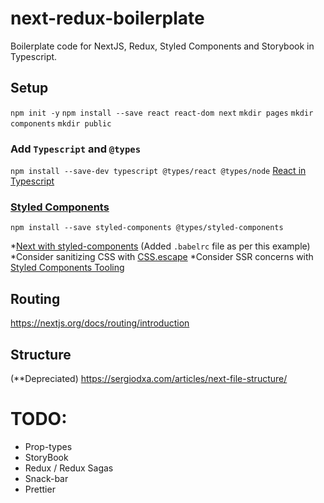 # next-redux-boilerplate
Boilerplate code for NextJS, Redux, Styled Components and Storybook in Typescript.


## Setup
`npm init -y`
`npm install --save react react-dom next`
`mkdir pages`
`mkdir components`
`mkdir public` 

### Add `Typescript` and `@types` 
`npm install --save-dev typescript @types/react @types/node`
[React in Typescript](https://fettblog.eu/typescript-react/components/)

### [Styled Components](https://styled-components.com/docs)
`npm install --save styled-components @types/styled-components`

*[Next with styled-components](https://github.com/zeit/next.js/tree/canary/examples/with-styled-components) (Added `.babelrc` file as per this example)
*Consider sanitizing CSS with [CSS.escape](https://github.com/mathiasbynens/CSS.escape)
*Consider SSR concerns with [Styled Components Tooling](https://styled-components.com/docs/tooling#babel-plugin) 

## Routing 
https://nextjs.org/docs/routing/introduction

## Structure 
(**Depreciated)
https://sergiodxa.com/articles/next-file-structure/

# TODO: 
- Prop-types
- StoryBook
- Redux / Redux Sagas
- Snack-bar 
- Prettier

